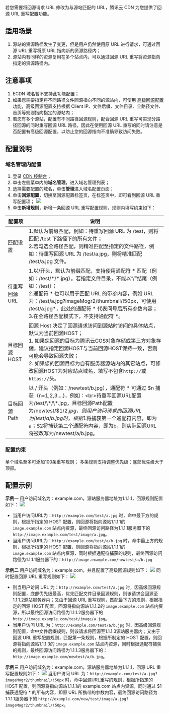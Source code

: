
若您需要将回源请求 URL 修改为与源站匹配的 URL，腾讯云 CDN 为您提供了回源 URL 重写配置功能。

## 适用场景
1. 源站的资源路径发生了变更，但是用户仍然使用原 URL 进行请求，可通过回源 URL 重写将原 URL 指向新的资源路径内；
2. 源站内有同样的资源复用在多个站点内，可以通过回源 URL 重写将资源指向指定的资源路径内。

## 注意事项
1. ECDN 域名暂不支持此功能配置；
2. 如果您需要指定将不同路径文件回源指向不同的源站内，可使用 [高级回源配置](https://cloud.tencent.com/document/product/228/51108) 功能，高级回源配置支持根据 Client IP、文件后缀、文件目录、全路径文件、首页等规则指向指定的源站内；
3. 若您有多个源站，配置有不同路径回源规则，配合回源 URL 重写可实现分路径回源的同时重写回源 URL 路径，因此在使用回源 URL 重写的同时请注意是否配置有高级回源配置，以防止您的回源指向不准确导致访问失败。

## 配置说明

### 域名管理内配置
1. 登录 [CDN 控制台](https://console.cloud.tencent.com/cdn)；
2. 单击左侧菜单内的**域名管理**，进入域名管理列表；
3. 选择需要配置的域名，单击**管理**进入域名配置页面；
4. 单击**回源配置**，切换至回源配置标签页，在标签页中，即可看到回源 URL 重写配置项；
![](https://qcloudimg.tencent-cloud.cn/raw/7ffe2bc93b5b82c17955e96595b8033b.png)
5. 单击**新增规则**，新增一条回源 URL 重写配置规则，规则内填写约束如下：

|配置项|	说明|
|--|--|
|匹配设置|	1.默认为前缀匹配，例如：待重写回源 URL 为 /test，则将匹配 /test 下路径下的所有文件；<br>2.若勾选全路径匹配，则精准匹配至指定的文件路径，例如：待重写回源 URL 为 /test/a.jpg，则将精准匹配 /test/a.jpg 文件。|
|待重写回源 URL|	1.以/开头，默认为前缀匹配，支持使用通配符 \* 匹配（例如：/test/\*/\*.jpg）。若指定文件目录，不能以“/”结尾（例如：/test）；<br>2.通配符 \* 也可以用于匹配 URL 的带参内容，例如 URL 为：/test/a.jpg?imageMogr2/thumbnail/!50px，可使用 /test/a.jpg\*，此处的通配符 \* 代表问号后所有参数内容；<br>3.在全路径匹配模式下，不支持通配符 \*。|
|目标回源 HOST	|回源 Host 决定了回源请求访问到源站时访问的具体站点，默认为当前回源HOST；<br>1. 如果您回源的目标为腾讯云COS对象存储或第三方对象存储，建议指定回源HOST与当前回源HOST保持一致，否则可能会导致回源失败；<br>2. 如果您的回源目标为自有服务器源站内的其它站点，可修改回源HOST为对应站点域名，填写不包含`http://`或`https://`头。|
|目标回源 Path|	以 / 开头（例如：/newtest/b.jpg），通配符 \* 可通过 $n 捕获（n=1,2,3....)，例如：<br>待重写回源URL配置为/test/\*/\*.jpg，目标回源Path配置为/newtest/$1/$2.jpg，则用户访问请求的回源URL为/test/a/b.jpg时，根据$1将捕获第一个通配符内容，即为a；$2将捕获第二个通配符内容，即为b，则实际回源URL将被改写为/newtest/a/b.jpg。|

### 配置约束
单个域名至多可添加100条重写规则；
多条规则支持调整优先级：底部优先级大于顶部。

## 配置示例

**示例一**
用户访问域名为：example.com，源站服务器地址为1.1.1.1，回源规则配置如下：
![](https://qcloudimg.tencent-cloud.cn/raw/cbd958f4057964548165747df29fa0b4.png)
- 当用户访问URL为：`http://example.com/test/a.jpg` 时，命中最下方的规则，根据所指定的 HOST 配置，则回源将指向源站1.1.1.1的 `image.example.com` 站点内资源，最终回源访问路径为1.1.1.1服务器下的 `http://image.example.com/test/image/a.jpg`。
- 当用户访问URL为：`http://example.com/test/a/b.jpg` 时，命中最上方的规则，根据所指定的 HOST 配置，则回源将指向源站1.1.1.1的 `image.example.com` 站点内资源，同时根据通配符捕获的规则，最终回源访问路径为1.1.1.1服务器下的：`http://image.example.com/newtest/a/b.jpg`

**示例二**
用户访问域名为：example.com，并且配置了高级回源规则如下：
![](https://qcloudimg.tencent-cloud.cn/raw/61305c6760c89ebe76c9bbfe25c5f650.png)
同时配置回源 URL 重写规则如下：
![](https://qcloudimg.tencent-cloud.cn/raw/30742e2c63ca21b27c78c58275ab5854.png)
- 则当用户访问 URL 为：`http://example.com/test/a.jpg` 时，因高级回源规则配置，底部优先级最高，优先匹配文件目录回源规则，则该请求会回源至1.1.1.2源站服务器内；又由于回源 URL 重写规则，匹配最下方的规则，根据指定的回源 HOST 配置，回源将指向源站1.1.1.2的 `image.example.com` 站点内资源，所以最终回源访问路径为1.1.1.2服务器下的 `http://image.example.com/test/image/a.jpg`。
- 当用户访问 URL 为：`http://example.com/test/a/b.jpg` 时，因高级回源规则配置，命中文件后缀规则，则该请求将回源至1.1.1.3源站服务器内；又由于回源 URL 重写配置规则，匹配第一条规则，根据所制定的 HOST 配置，则回源将指向源站1.1.1.3的 `image.example.com` 站点内资源，同时根据通配符捕获的规则，最终回源访问路径为1.1.1.3服务器下的：`http://image.example.com/newtest/a/b.jpg`。

**示例三**
用户访问域名为：example.com，源站服务器地址为1.1.1.1，回源 URL 重写配置规则如下：
![](https://qcloudimg.tencent-cloud.cn/raw/c3f3d2ff75817def695dc008bd04a80e.png)
当用户访问 URL 为：`http://example.com/test/a.jpg?imageMogr2/thumbnail/!50px` 时，命中回源URL重写的规则，根据所指定的 HOST 配置，则回源将指向源站1.1.1.1的 example.com 站点内资源，同时通过 $1 捕获通配符 \* 的所有内容，即原 URL 所携带的参数内容，最终回源访问路径为1.1.1.1服务器下的 `http://example.com/new/test/image/a.jpg?imageMogr2/thumbnail/!50px`。
